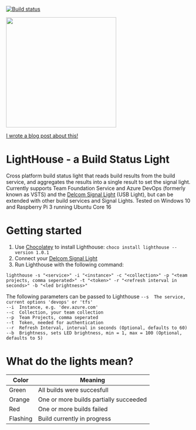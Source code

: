 [![Build status](https://ci.appveyor.com/api/projects/status/gxvow4bygb6rb70e?svg=true)](https://ci.appveyor.com/project/josdeweger/lighthouse)

<img src=https://www.delcomproducts.com/images/BeaconSRed.jpg width="300">

[I wrote a blog post about this!](https://www.josdeweger.nl/blog/lighthouse/)

# LightHouse - a Build Status Light
Cross platform build status light that reads build results from the build service, and aggregates the results into a single result to 
set the signal light. Currently supports Team Foundation Service and Azure DevOps (formerly known as VSTS) and the 
[Delcom Signal Light](https://www.delcomproducts.com/productdetails.asp?PartNumber=904007-B) (USB Light), but can be extended 
with other build services and Signal Lights.
Tested on Windows 10 and Raspberry Pi 3 running Ubuntu Core 16

# Getting started
1. Use [Chocolatey](https://chocolatey.org/) to install Lighthouse: `choco install lighthouse --version 1.0.1`
2. Connect your [Delcom Signal Light](https://www.delcomproducts.com/productdetails.asp?PartNumber=904007-B)
3. Run Lighthouse with the following command: 
```
lighthouse -s "<service>" -i "<instance>" -c "<collection>" -p "<team projects, comma seperated>" -t "<token>" -r "<refresh interval in seconds>" -b "<led brightness>"
```

The following parameters can be passed to Lighthouse
`--s  The service, current options 'devops' or 'tfs'`<br/>
`--i  Instance, e.g. 'dev.azure.com'`<br/>
`--c  Collection, your team collection`<br/>
`--p  Team Projects, comma seperated`<br/>
`--t  Token, needed for authentication`<br/>
`--r  Refresh Interval, interval in seconds (Optional, defaults to 60)`<br/>
`--b  Brightness, sets LED brightness, min = 1, max = 100 (Optional, defaults to 5)`<br/>

# What do the lights mean?
| Color | Meaning |
|--|--|
| Green | All builds were succesfull
| Orange | One or more builds partially succeeded
| Red | One or more builds failed
| Flashing | Build currently in progress
